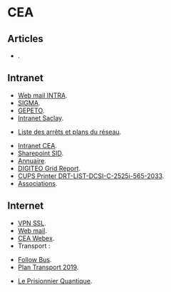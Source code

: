 # CEA

## Articles

 * [](https://docs.google.com/document/d/1iZ3808Seu2xjLo2IgA9AJnP2O1fzXyQY8agD0lC1LtU/edit#heading=h.9jsy39kr4bnr).

## Intranet

 * [Web mail INTRA](https://webmail.intra.cea.fr/).
 * [SIGMA](https://espacesigma.cea.fr/).
 * [GEPETO](https://gepeto.intra.cea.fr/).
 * [Intranet Saclay](http://www-saclay.cea.fr/).
  - [Liste des arrêts et plans du réseau](http://www-saclay.cea.fr/Phocea/Page/index.php?id=818&ref=502).
 * [Intranet CEA](https://portail.intra.cea.fr/).
 * [Sharepoint SID](https://communaute-ladis.intra.cea.fr/).
 * [Annuaire](https://recherche.intra.cea.fr/).
 * [DIGITEO Grid Report](http://is227470.intra.cea.fr/ganglia/).
 * [CUPS Printer DRT-LIST-DCSI-C-2525i-565-2033](http://cups-saclay.intra.cea.fr:631/printers/DRT-LIST-DCSI-C-2525i-565-2033).
 * [Associations](http://www-saclay.cea.fr/associations/index.php).

## Internet

 * [VPN SSL](https://vpnssl.cea.fr/).
 * [Web mail](https://webmail.cea.fr/).
 * [CEA Webex](https://cea-list.webex.com/).
 * Transport :
  - [Follow Bus](https://cmsaclay.followbus.fr/accueil).
  - [Plan Transport 2019](http://plantransport3.blogspot.com/).
 * [Le Prisionnier Quantique](https://prisonnier-quantique.fr/index.html).

